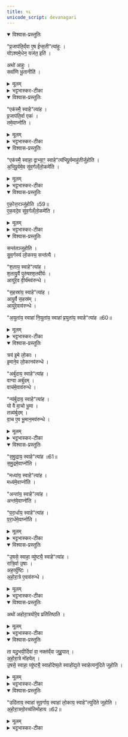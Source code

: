 ```yaml
---
title: १६
unicode_script: devanagari
---
```


<details open><summary>विश्वास-प्रस्तुतिः</summary>

"प्र॒जाप॑ति॒व्ँवा ए॒ष ई॑प्स॒ती"त्या॑हुः ।  
यो॑ऽश्वमे॒धेन॒ यज॑त॒ इति॑ ।  

अथो॑ आहुः ।  
सर्वा॑णि भू॒तानीति॑ ।  
</details>

<details><summary>मूलम्</summary>

"प्र॒जाप॑ति॒व्ँवा ए॒ष ई॑प्स॒ती"त्या॑हुः ।  
यो॑ऽश्वमे॒धेन॒ यज॑त॒ इति॑ ।  

अथो॑ आहुः ।  
सर्वा॑णि भू॒तानीति॑ ।  
</details>

<details><summary>भट्टभास्कर-टीका</summary>

1प्रजापतिं वा इत्यादि ॥ एषः प्रजापतिं ईप्सति प्रजापतिमहिमानं आप्तुमिच्छति योऽश्वमेधेन यजते । अपि च सर्वाण्यपि भूतानि आप्तुमिच्छति । तत्र संख्याविशेषहोमेन तत्तत्संख्येयविशेषपदार्थप्रभवाभिजयः यजमानस्य भवति । तत्प्रकारप्रदर्शनार्थं पुनरप्येकत्वादीनां स्तुतिः क्रियते । पूर्वत्र तु युग्मायुग्मसंख्यान्वयहोमेन द्यावापृथिव्योः प्रतिष्ठोक्ता । अत्र तु सर्वभूताभिजय इति ॥
</details>

<details open><summary>विश्वास-प्रस्तुतिः</summary>

"एक॑स्मै॒ स्वाहे"त्या॑ह ।  
प्र॒जाप॑ति॒र्वा एकः॑ ।  
तमे॒वाप्नो॑ति ।  
</details>

<details><summary>मूलम्</summary>

"एक॑स्मै॒ स्वाहे"त्या॑ह ।  
प्र॒जाप॑ति॒र्वा एकः॑ ।  
तमे॒वाप्नो॑ति ।  
</details>

<details><summary>भट्टभास्कर-टीका</summary>

2प्रजापतिर्वा एक इति ॥ तद्व्यतिरिक्तस्य प्रपञ्चान्तर्गतस्याभावात् ।  
</details>

<details open><summary>विश्वास-प्रस्तुतिः</summary>

"एक॑स्मै॒ स्वाहा॒ द्वाभ्या॒ꣳ॒ स्वाहे"त्य॑भिपू॒र्वमाहु॑तीर्जुहोति ।  
अ॒भि॒पू॒र्वमे॒व सु॑व॒र्गल्ँलो॒कमे॑ति ।  
</details>

<details><summary>मूलम्</summary>

"एक॑स्मै॒ स्वाहा॒ द्वाभ्या॒ꣳ॒ स्वाहे"त्य॑भिपू॒र्वमाहु॑तीर्जुहोति ।  
अ॒भि॒पू॒र्वमे॒व सु॑व॒र्गल्ँलो॒कमे॑ति ।  
</details>

<details><summary>भट्टभास्कर-टीका</summary>

अभिपूर्वमिति । एकत्वादिक्रमेण संख्याहोमात् ततत्संख्येयानि वस्तूनि एकादिक्रमेणाभिजित्य सुखैकभूमिं लोकं परं प्राप्तव्यं गच्छति यत्र न संख्यावच्छेदः । प्रजापतिव्यतिरिक्तैकत्वावच्छिन्नभावार्थं पुनरेकस्मा इत्युपात्तम् ॥
</details>

<details open><summary>विश्वास-प्रस्तुतिः</summary>

ए॒को॒त्त॒रञ्जु॑होति ॥59॥  
ए॒क॒वदे॒व सु॑व॒र्गल्ँलो॒कमे॑ति ।  
</details>

<details><summary>मूलम्</summary>

ए॒को॒त्त॒रञ्जु॑होति ॥59॥  
ए॒क॒वदे॒व सु॑व॒र्गल्ँलो॒कमे॑ति ।  
</details>

<details><summary>भट्टभास्कर-टीका</summary>

3एकोत्तरमिति ॥ एकैकोत्तरमेकादिसंख्यां जुहोति तत्सामर्थ्यात् एकवदेव एकेनैव यत्नेन सर्वमभिजित्य स्वर्गं गच्छति । एकं वस्तु जेतुं यावान्यत्नस्तावानेव स्वर्गजयेऽपीति यावत् । उपलक्षणत्वात् द्व्युत्तरादयोऽपि गृह्यन्ते ।  
</details>

<details open><summary>विश्वास-प्रस्तुतिः</summary>

सन्त॑तञ्जुहोति ।  
सु॒व॒र्गस्य॑ लो॒कस्य॒ सन्त॑त्यै ।  

"श॒ताय॒ स्वाहे"त्या॑ह ।  
श॒तायु॒र्वै पुरु॑षश्श॒तवी॑र्यः ।  
आयु॑रे॒व वी॒र्य॑मव॑रुन्धे ।  

"स॒हस्रा॑य॒ स्वाहे"त्या॑ह ।  
आयु॒र्वै स॒हस्र॑म् ।  
आयु॑रे॒वाव॑रुन्धे ।  

"अ॒युता॑य॒ स्वाहा॑ नि॒युता॑य॒ स्वाहा॑ प्र॒युता॑य॒ स्वाहे"त्या॑ह ॥60॥  
</details>

<details><summary>मूलम्</summary>

सन्त॑तञ्जुहोति ।  
सु॒व॒र्गस्य॑ लो॒कस्य॒ सन्त॑त्यै ।  

"श॒ताय॒ स्वाहे"त्या॑ह ।  
श॒तायु॒र्वै पुरु॑षश्श॒तवी॑र्यः ।  
आयु॑रे॒व वी॒र्य॑मव॑रुन्धे ।  

"स॒हस्रा॑य॒ स्वाहे"त्या॑ह ।  
आयु॒र्वै स॒हस्र॑म् ।  
आयु॑रे॒वाव॑रुन्धे ।  

"अ॒युता॑य॒ स्वाहा॑ नि॒युता॑य॒ स्वाहा॑ प्र॒युता॑य॒ स्वाहे"त्या॑ह ॥60॥  
</details>

<details><summary>भट्टभास्कर-टीका</summary>

सन्ततमिति । संख्यान्तरेणाविच्छेदात् अविच्छेदेन स्वर्गं गच्छति । द्व्युत्तरादिष्वपि विजातीयव्यवच्छेदाभावेन सन्ततत्वं वेदितव्यम् । शतसहस्रयोरायुष्ट्वेन प्राधान्यात् पृथगुपादानम् ।  
</details>

<details open><summary>विश्वास-प्रस्तुतिः</summary>

त्रय॑ इ॒मे लो॒काः ।  
इ॒माने॒व लो॒कानव॑रुन्धे ।  

"अर्बु॑दाय॒ स्वाहे"त्या॑ह ।  
वाग्वा अर्बु॑दम् ।  
वाच॑मे॒वाव॑रुन्धे ।  

"न्य॑र्बुदाय॒ स्वाहे"त्या॑ह ।  
यो वै वा॒चो भू॒मा ।  
तन्न्य॑र्बुदम् ।  
वा॒च ए॒व भू॒मान॒मव॑रुन्धे ।  
</details>

<details><summary>मूलम्</summary>

त्रय॑ इ॒मे लो॒काः ।  
इ॒माने॒व लो॒कानव॑रुन्धे ।  

"अर्बु॑दाय॒ स्वाहे"त्या॑ह ।  
वाग्वा अर्बु॑दम् ।  
वाच॑मे॒वाव॑रुन्धे ।  

"न्य॑र्बुदाय॒ स्वाहे"त्या॑ह ।  
यो वै वा॒चो भू॒मा ।  
तन्न्य॑र्बुदम् ।  
वा॒च ए॒व भू॒मान॒मव॑रुन्धे ।  
</details>

<details><summary>भट्टभास्कर-टीका</summary>

त्रय इति । अयुतादिसंख्यासंबन्धः पृथिव्यादीनां तावत्कालावस्थानादिना द्रष्टव्यः । सर्वाश्चैताः शतादयः परार्धपर्यन्ताः सख्या दशोत्तराः । अत्र संख्यासंख्येययोरभेदेन निर्देशः ।  
</details>

<details open><summary>विश्वास-प्रस्तुतिः</summary>

"स॒मु॒द्राय॒ स्वाहे"त्या॑ह ॥61॥  
स॒मु॒द्रमे॒वाप्नो॑ति ।  

"मध्या॑य॒ स्वाहे"त्या॑ह ।  
मध्य॑मे॒वाप्नो॑ति ।  

"अन्ता॑य॒ स्वाहे"त्या॑ह ।  
अन्त॑मे॒वाप्नो॑ति ।  

"प॒रा॒र्धाय॒ स्वाहे"त्या॑ह ।  
प॒रा॒र्धमे॒वाप्नो॑ति ।  
</details>

<details><summary>मूलम्</summary>

"स॒मु॒द्राय॒ स्वाहे"त्या॑ह ॥61॥  
स॒मु॒द्रमे॒वाप्नो॑ति ।  

"मध्या॑य॒ स्वाहे"त्या॑ह ।  
मध्य॑मे॒वाप्नो॑ति ।  

"अन्ता॑य॒ स्वाहे"त्या॑ह ।  
अन्त॑मे॒वाप्नो॑ति ।  

"प॒रा॒र्धाय॒ स्वाहे"त्या॑ह ।  
प॒रा॒र्धमे॒वाप्नो॑ति ।  
</details>

<details><summary>भट्टभास्कर-टीका</summary>

समुद्रमेवेति । समुद्रादिसंख्यासंख्येमान् भावान्विजित्य प्रजापतिमेव प्राप्नोति ।  
</details>

<details open><summary>विश्वास-प्रस्तुतिः</summary>

"उ॒षसे॒ स्वाहा॒ व्यु॑ष्ट्यै॒ स्वाहे"त्या॑ह ।  
रात्रि॒र्वा उ॒षाः ।  
अह॒र्व्यु॑ष्टिः ।  
अ॒हो॒रा॒त्रे ए॒वाव॑रुन्धे ।  
</details>

<details><summary>मूलम्</summary>

"उ॒षसे॒ स्वाहा॒ व्यु॑ष्ट्यै॒ स्वाहे"त्या॑ह ।  
रात्रि॒र्वा उ॒षाः ।  
अह॒र्व्यु॑ष्टिः ।  
अ॒हो॒रा॒त्रे ए॒वाव॑रुन्धे ।  
</details>

<details><summary>भट्टभास्कर-टीका</summary>

अहोरात्रे इति । अहश्च रात्रिश्च विधेयीकरोति ।  
</details>

<details open><summary>विश्वास-प्रस्तुतिः</summary>

अथो॑ अहोरा॒त्रयो॑रे॒व प्रति॑तिष्ठति ।  
</details>

<details><summary>मूलम्</summary>

अथो॑ अहोरा॒त्रयो॑रे॒व प्रति॑तिष्ठति ।  
</details>

<details><summary>भट्टभास्कर-टीका</summary>

अपि च तयोः प्रतिष्ठितश्च भवति । अत्राहुः - शरीरावच्छिन्नस्य पुरुषस्यायुश्शतम् ।  
आयुषः अन्नस्य आयुस्सहस्रम् ।  
पृथिव्या आयुरयुतम् । अन्तरिक्षस्यायुर्नियुतम् ।  
दिव आयुः प्रयुतम् । वाच आयुरर्बुदम् ।  
वाचो महिमा मनः तस्यायुर्न्यर्बुदम् ।  
प्राणस्य आयु. समुद्रः ।  
अहङ्कारस्मायुः मध्यः ।  
चित्तस्यायुरन्तः । प्राजापत्यस्याहोरात्रस्य अर्धं यत् तस्यायुः परार्धम् । तदवयवानां उषःप्रभृतीन्यायूंषि ।  
रात्र्युपक्रमत्वात् रात्रिः उषा ।  
अहः रात्रेः मुखं यत्र सा व्युष्टिः ।  
अह्नः प्रत्यासत्तिर्यत्र स उदेष्यन् । अह्न आरम्भ उद्यन् । अहोरात्रस्यावसानं अहोरात्रस्यार्धम् । आरब्धभूयिष्ठो दिवस उदितः । मध्यममहस्स्वर्गः । अहोरात्रचतुर्भागत्रयमहोरात्रो लोकः, यत्र विश्वं लोक्यते । एवमेताननुवाकान् पुनःपुनरभ्यस्य रात्रिशेषं जुहोति ।  
</details>

<details open><summary>विश्वास-प्रस्तुतिः</summary>

ता यदु॒भयी॒र्दिवा॑ वा॒ नक्त॑व्ँवा जुहु॒यात् ।  
अ॒हो॒रा॒त्रे मो॑हयेत् ।  
उ॒षसे॒ स्वाहा॒ व्यु॑ष्ट्यै॒ स्वाहो॑देष्य॒ते स्वाहो॑द्य॒ते स्वाहेत्यनु॑दिते जुहोति ।  
</details>

<details><summary>मूलम्</summary>

ता यदु॒भयी॒र्दिवा॑ वा॒ नक्त॑व्ँवा जुहु॒यात् ।  
अ॒हो॒रा॒त्रे मो॑हयेत् ।  
उ॒षसे॒ स्वाहा॒ व्यु॑ष्ट्यै॒ स्वाहो॑देष्य॒ते स्वाहो॑द्य॒ते स्वाहेत्यनु॑दिते जुहोति ।  
</details>

<details><summary>भट्टभास्कर-टीका</summary>

उभयीः प्राजापत्यस्याह्नो रात्रेश्च संबन्धिनीः सप्ताप्याहुतीः दिवैव नक्तमेव वा यदि जुहुयात् अहोरात्रे मोहयेत् विभागेन न व्यवस्थापयेत् संकीर्णे कुर्यात् । तस्मात्प्राजापत्यरात्रिसंबन्धिनीरनुदिते सूर्ये जुहोति । उदितायेत्यादिका अह्नस्संबन्धिनीः उदिते जुहोति ।  
</details>

<details open><summary>विश्वास-प्रस्तुतिः</summary>

"उदि॑ताय॒ स्वाहा॑ सुव॒र्गाय॒ स्वाहा॑ लो॒काय॒ स्वाहे"त्युदि॑ते जुहोति ।  
अ॒हो॒रा॒त्रयो॒रव्य॑तिमोहाय ॥62॥  
</details>

<details><summary>मूलम्</summary>

"उदि॑ताय॒ स्वाहा॑ सुव॒र्गाय॒ स्वाहा॑ लो॒काय॒ स्वाहे"त्युदि॑ते जुहोति ।  
अ॒हो॒रा॒त्रयो॒रव्य॑तिमोहाय ॥62॥  
</details>

<details><summary>भट्टभास्कर-टीका</summary>

अहोरात्रयोरव्थतिमोहाय तद्भवति ॥




इति तैत्तिरीये ब्राह्मणे तृतीयेऽष्टके अष्टमप्रपाठके षोडशोऽनुवाकः ॥  

</details>


